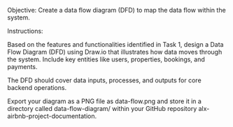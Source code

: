 Objective: Create a data flow diagram (DFD) to map the data flow within the system.

Instructions:

Based on the features and functionalities identified in Task 1, design a
Data Flow Diagram (DFD) using Draw.io that illustrates how data moves through the system.
Include key entities like users, properties, bookings, and payments.

The DFD should cover data inputs, processes, and outputs for core backend operations.

Export your diagram as a PNG file as data-flow.png and
store it in a directory called data-flow-diagram/ within your GitHub
repository alx-airbnb-project-documentation.